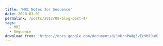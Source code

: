 ```yaml
---
title: 'MRI Notes for Sequence'
date: 2020-03-01
permalink: /posts/2012/08/blog-post-4/
tags:
  - MRI
  - Sequence
download from: "https://docs.google.com/document/d/1vDrnPAdgZvEc9MJOuVZME0jlwwGLzr2mQymHRPtd17Y/edit?usp=sharing"
---
```

